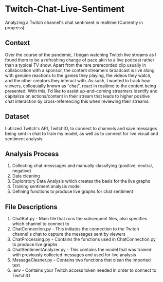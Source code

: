 # Twitch-Chat-Live-Sentiment
Analyzing a Twitch channel's chat sentiment in realtime (Currently in progress)
## Context
Over the course of the pandemic, I began watching Twitch live streams as I found them to be a refreshing change of pace akin to a live podcast rather than a typical TV show. Apart from the rare prerecorded clip usually in collaboration with a sponsor, the content streamers broadcast is live along with genuine reactions to the games they playing, the videos they watch, and the other creators they interact with. As such, I wanted to track how viewers, colloquially known as "chat", react in realtime to the content being presented. With this, I'd like to assist up-and-coming streamers identify and capitalize on actions/content in their stream that leads to higher positive chat interaction by cross-referencing this when reviewing their streams.  

## Dataset
I utilized Twitch's API, TwitchIO, to connect to channels and save messages being sent in chat to train my model, as well as to connect for live visual and sentiment analysis. 

## Analysis Process
1. Collecting chat messsages and manually classifying (positive, neutral, negative)
2. Data cleaning
3. Exploratory Data Analysis which creates the basis for the live graphs 
4. Training sentiment analysis model 
5. Defining functions to produce live graphs for chat sentiment 

## File Descriptions
1. ChatBot.py - Main file that runs the subsequent files, also specifies which channel to connect to 
2. ChatConnection.py - This initiates the connection to the Twitch channel's chat to capture the messages sent by viewers
3. ChatProcessing.py - Contains the functions used in ChatConnection.py to produce live graphs
4. ChatSentimentAnalyzer.py - This contains the model that was trained with previously collected messages and used for live analysis
5. MessageCleaner.py - Contains two functions that clean the imported text
6. .env - Contains your Twitch access token needed in order to connect to TwitchIO
